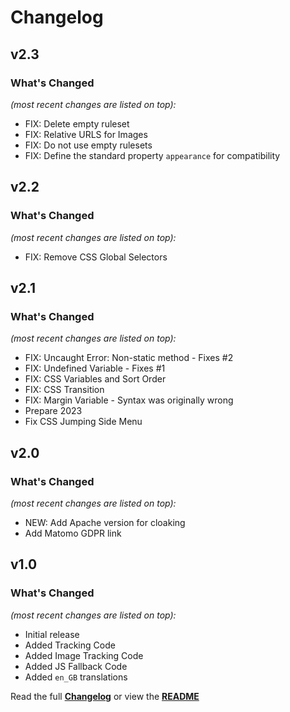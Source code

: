 # Changelog


## v2.3

### What's Changed

_(most recent changes are listed on top):_
- FIX: Delete empty ruleset
- FIX: Relative URLS for Images
- FIX: Do not use empty rulesets
- FIX: Define the standard property `appearance` for compatibility


## v2.2

### What's Changed

_(most recent changes are listed on top):_
- FIX: Remove CSS Global Selectors


## v2.1

### What's Changed

_(most recent changes are listed on top):_
- FIX: Uncaught Error: Non-static method - Fixes #2
- FIX: Undefined Variable - Fixes #1
- FIX: CSS Variables and Sort Order
- FIX: CSS Transition
- FIX: Margin Variable - Syntax was originally wrong
- Prepare 2023
- Fix CSS Jumping Side Menu


## v2.0

### What's Changed

_(most recent changes are listed on top):_
- NEW: Add Apache version for cloaking
- Add Matomo GDPR link


## v1.0

### What's Changed

_(most recent changes are listed on top):_
- Initial release
- Added Tracking Code
- Added Image Tracking Code
- Added JS Fallback Code
- Added `en_GB` translations


Read the full [**Changelog**](../master/changelog.md "See changes") or view the [**README**](../master/README.md "View README")
